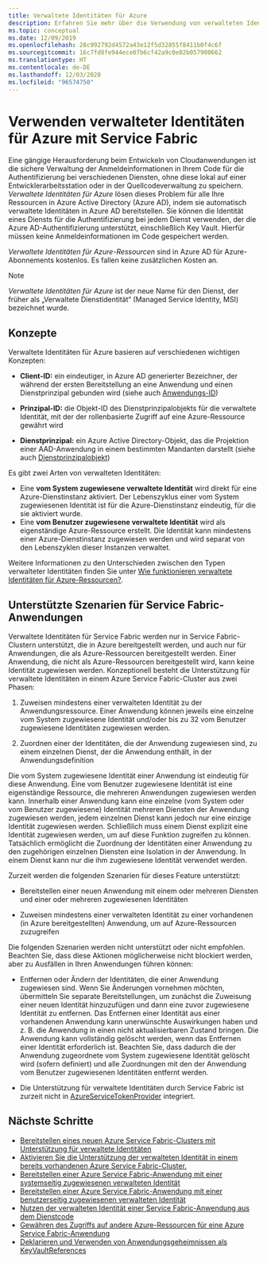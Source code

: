 ```yaml
---
title: Verwaltete Identitäten für Azure
description: Erfahren Sie mehr über die Verwendung von verwalteten Identitäten für Azure mit Service Fabric.
ms.topic: conceptual
ms.date: 12/09/2019
ms.openlocfilehash: 28c992792d4572a43e12f5d32855f8411b0f4c6f
ms.sourcegitcommit: 16c7fd8fe944ece07b6cf42a9c0e82b057900662
ms.translationtype: HT
ms.contentlocale: de-DE
ms.lasthandoff: 12/03/2020
ms.locfileid: "96574750"
---
```

# <a name="using-managed-identities-for-azure-with-service-fabric"></a>Verwenden verwalteter Identitäten für Azure mit Service Fabric

Eine gängige Herausforderung beim Entwickeln von Cloudanwendungen ist die sichere Verwaltung der Anmeldeinformationen in Ihrem Code für die Authentifizierung bei verschiedenen Diensten, ohne diese lokal auf einer Entwicklerarbeitsstation oder in der Quellcodeverwaltung zu speichern. *Verwaltete Identitäten für Azure* lösen dieses Problem für alle Ihre Ressourcen in Azure Active Directory (Azure AD), indem sie automatisch verwaltete Identitäten in Azure AD bereitstellen. Sie können die Identität eines Diensts für die Authentifizierung bei jedem Dienst verwenden, der die Azure AD-Authentifizierung unterstützt, einschließlich Key Vault. Hierfür müssen keine Anmeldeinformationen im Code gespeichert werden.

*Verwaltete Identitäten für Azure-Ressourcen* sind in Azure AD für Azure-Abonnements kostenlos. Es fallen keine zusätzlichen Kosten an.

> [!NOTE]
> *Verwaltete Identitäten für Azure* ist der neue Name für den Dienst, der früher als „Verwaltete Dienstidentität“ (Managed Service Identity, MSI) bezeichnet wurde.

## <a name="concepts"></a>Konzepte

Verwaltete Identitäten für Azure basieren auf verschiedenen wichtigen Konzepten:

- **Client-ID:** ein eindeutiger, in Azure AD generierter Bezeichner, der während der ersten Bereitstellung an eine Anwendung und einen Dienstprinzipal gebunden wird (siehe auch [Anwendungs-ID](../active-directory/develop/developer-glossary.md#application-id-client-id))

- **Prinzipal-ID:** die Objekt-ID des Dienstprinzipalobjekts für die verwaltete Identität, mit der der rollenbasierte Zugriff auf eine Azure-Ressource gewährt wird

- **Dienstprinzipal:** ein Azure Active Directory-Objekt, das die Projektion einer AAD-Anwendung in einem bestimmten Mandanten darstellt (siehe auch [Dienstprinzipalobjekt](../active-directory/develop/developer-glossary.md#service-principal-object))

Es gibt zwei Arten von verwalteten Identitäten:

- Eine **vom System zugewiesene verwaltete Identität** wird direkt für eine Azure-Dienstinstanz aktiviert.  Der Lebenszyklus einer vom System zugewiesenen Identität ist für die Azure-Dienstinstanz eindeutig, für die sie aktiviert wurde.
- Eine **vom Benutzer zugewiesene verwaltete Identität** wird als eigenständige Azure-Ressource erstellt. Die Identität kann mindestens einer Azure-Dienstinstanz zugewiesen werden und wird separat von den Lebenszyklen dieser Instanzen verwaltet.

Weitere Informationen zu den Unterschieden zwischen den Typen verwalteter Identitäten finden Sie unter [Wie funktionieren verwaltete Identitäten für Azure-Ressourcen?](../active-directory/managed-identities-azure-resources/overview.md#managed-identity-types).

## <a name="supported-scenarios-for-service-fabric-applications"></a>Unterstützte Szenarien für Service Fabric-Anwendungen

Verwaltete Identitäten für Service Fabric werden nur in Service Fabric-Clustern unterstützt, die in Azure bereitgestellt werden, und auch nur für Anwendungen, die als Azure-Ressourcen bereitgestellt werden. Einer Anwendung, die nicht als Azure-Ressourcen bereitgestellt wird, kann keine Identität zugewiesen werden. Konzeptionell besteht die Unterstützung für verwaltete Identitäten in einem Azure Service Fabric-Cluster aus zwei Phasen:

1. Zuweisen mindestens einer verwalteten Identität zu der Anwendungsressource. Einer Anwendung können jeweils eine einzelne vom System zugewiesene Identität und/oder bis zu 32 vom Benutzer zugewiesene Identitäten zugewiesen werden.

2. Zuordnen einer der Identitäten, die der Anwendung zugewiesen sind, zu einem einzelnen Dienst, der die Anwendung enthält, in der Anwendungsdefinition

Die vom System zugewiesene Identität einer Anwendung ist eindeutig für diese Anwendung. Eine vom Benutzer zugewiesene Identität ist eine eigenständige Ressource, die mehreren Anwendungen zugewiesen werden kann. Innerhalb einer Anwendung kann eine einzelne (vom System oder vom Benutzer zugewiesene) Identität mehreren Diensten der Anwendung zugewiesen werden, jedem einzelnen Dienst kann jedoch nur eine einzige Identität zugewiesen werden. Schließlich muss einem Dienst explizit eine Identität zugewiesen werden, um auf diese Funktion zugreifen zu können. Tatsächlich ermöglicht die Zuordnung der Identitäten einer Anwendung zu den zugehörigen einzelnen Diensten eine Isolation in der Anwendung. In einem Dienst kann nur die ihm zugewiesene Identität verwendet werden.  

Zurzeit werden die folgenden Szenarien für dieses Feature unterstützt:

- Bereitstellen einer neuen Anwendung mit einem oder mehreren Diensten und einer oder mehreren zugewiesenen Identitäten

- Zuweisen mindestens einer verwalteten Identität zu einer vorhandenen (in Azure bereitgestellten) Anwendung, um auf Azure-Ressourcen zuzugreifen

Die folgenden Szenarien werden nicht unterstützt oder nicht empfohlen. Beachten Sie, dass diese Aktionen möglicherweise nicht blockiert werden, aber zu Ausfällen in Ihren Anwendungen führen können:

- Entfernen oder Ändern der Identitäten, die einer Anwendung zugewiesen sind. Wenn Sie Änderungen vornehmen möchten, übermitteln Sie separate Bereitstellungen, um zunächst die Zuweisung einer neuen Identität hinzuzufügen und dann eine zuvor zugewiesene Identität zu entfernen. Das Entfernen einer Identität aus einer vorhandenen Anwendung kann unerwünschte Auswirkungen haben und z. B. die Anwendung in einen nicht aktualisierbaren Zustand bringen. Die Anwendung kann vollständig gelöscht werden, wenn das Entfernen einer Identität erforderlich ist. Beachten Sie, dass dadurch die der Anwendung zugeordnete vom System zugewiesene Identität gelöscht wird (sofern definiert) und alle Zuordnungen mit den der Anwendung vom Benutzer zugewiesenen Identitäten entfernt werden.

- Die Unterstützung für verwaltete Identitäten durch Service Fabric ist zurzeit nicht in [AzureServiceTokenProvider](../key-vault/general/service-to-service-authentication.md) integriert.

## <a name="next-steps"></a>Nächste Schritte

- [Bereitstellen eines neuen Azure Service Fabric-Clusters mit Unterstützung für verwaltete Identitäten](./configure-new-azure-service-fabric-enable-managed-identity.md)
- [Aktivieren Sie die Unterstützung der verwalteten Identität in einem bereits vorhandenen Azure Service Fabric-Cluster.](./configure-existing-cluster-enable-managed-identity-token-service.md)
- [Bereitstellen einer Azure Service Fabric-Anwendung mit einer systemseitig zugewiesenen verwalteten Identität](./how-to-deploy-service-fabric-application-system-assigned-managed-identity.md)
- [Bereitstellen einer Azure Service Fabric-Anwendung mit einer benutzerseitig zugewiesenen verwalteten Identität](./how-to-deploy-service-fabric-application-user-assigned-managed-identity.md)
- [Nutzen der verwalteten Identität einer Service Fabric-Anwendung aus dem Dienstcode](./how-to-managed-identity-service-fabric-app-code.md)
- [Gewähren des Zugriffs auf andere Azure-Ressourcen für eine Azure Service Fabric-Anwendung](./how-to-grant-access-other-resources.md)
- [Deklarieren und Verwenden von Anwendungsgeheimnissen als KeyVaultReferences](./service-fabric-keyvault-references.md)
